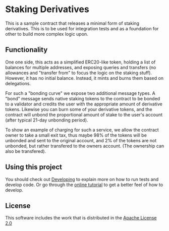 # Staking Derivatives

This is a sample contract that releases a minimal form of staking derivatives.
This is to be used for integration tests and as a foundation for other to build
more complex logic upon.

## Functionality

One one side, this acts as a simplified ERC20-like token, holding a list of
balances for multiple addresses, and exposing queries and transfers (no
allowances and "transfer from" to focus the logic on the staking stuff).
However, it has no initial balance. Instead, it mints and burns them based on
delegations.

For such a "bonding curve" we expose two additional message types. A "bond"
message sends native staking tokens to the contract to be bonded to a validator
and credits the user with the appropriate amount of derivative tokens. Likewise
you can burn some of your derivative tokens, and the contract will unbond the
proportional amount of stake to the user's account (after typical 21-day
unbonding period).

To show an example of charging for such a service, we allow the contract owner
to take a small exit tax, thus maybe 98% of the tokens will be unbonded and sent
to the original account, and 2% of the tokens are not unbonded, but rather
transfered to the owners account. (The ownership can also be transfered).

## Using this project

You should check out [Developing](./Developing.md) to explain more on how to run
tests and develop code. Or go through the
[online tutorial](https://www.cosmwasm.com/docs/getting-started/intro) to get a
better feel of how to develop.

## License

This software includes the work that is distributed in the [Apache License 2.0](http://www.apache.org/licenses/LICENSE-2.0)